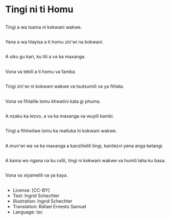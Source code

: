 # Tingi ni ti Homu

##
Tingi a wa tsama ni
kokwani wakwe.

##
Yena a wa hlayisa a ti
homu zin'wi na
kokwani.

##
A siku gu kari, ku tili a
va ka maxanga.

##
Vona va tekili a ti homu
va famba.

##
Tingi zin'wi ni kokwani
wakwe va tsutsumili va
ya fihlala.

##
Vona va fihlalile lomu
khwatini kala gi phuma.

##
A nzaku ka lezvo, a va
ka maxanga va wuyili
kambi.

##
Tingi a fihliwilwe lomu
ka matluka hi kokwani
wakwe.

##
A mun'wi wa va ka
maxanga a kanzihelili
tingi, kanilezvi yena
anga ketangi.

##
A kama wo ngana na ku
rulili, tingi ni kokwani
wakwe va humili laha
ku basa.

##
Vona va xiyamelili va ya
kaya.

##
* License: [CC-BY]
* Text: Ingrid Schechter
* Illustration: Ingrid Schechter
* Translation: Rafael Ernesto Samuel
* Language: tsc
